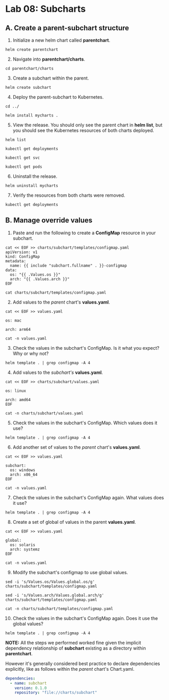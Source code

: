 # Lab 08: Subcharts

## A. Create a parent-subchart structure

1. Initialize a new helm chart called **parentchart**.

```
helm create parentchart
```

2. Navigate into **parentchart/charts**.

```
cd parentchart/charts
```

3. Create a subchart within the parent.

```
helm create subchart
```

4. Deploy the parent-subchart to Kubernetes.

```
cd ../
```
```
helm install mycharts .
```

5. View the release. You should only see the parent chart in **helm list**, but you should see the Kubernetes resources of both charts deployed.

```
helm list
```
```
kubectl get deployments
```
```
kubectl get svc
```
```
kubectl get pods
```

6. Uninstall the release.

```
helm uninstall mycharts
```

7. Verify the resources from both charts were removed.

```
kubectl get deployments
```

## B. Manage override values

1. Paste and run the following to create a **ConfigMap** resource in your subchart.

```
cat << EOF >> charts/subchart/templates/configmap.yaml
apiVersion: v1
kind: ConfigMap
metadata:
  name: {{ include "subchart.fullname" . }}-configmap
data:
  os: "{{ .Values.os }}"
  arch: "{{ .Values.arch }}"
EOF
```
```
cat charts/subchart/templates/configmap.yaml
```

2. Add values to the *parent* chart's **values.yaml**. 

```
cat << EOF >> values.yaml

os: mac

arch: arm64
```
```
cat -n values.yaml
```

3. Check the values in the subchart's ConfigMap. Is it what you expect? Why or why not?

```
helm template . | grep configmap -A 4
```

4. Add values to the *subchart's* **values.yaml**.

```
cat << EOF >> charts/subchart/values.yaml

os: linux

arch: amd64
EOF
```
```
cat -n charts/subchart/values.yaml
```

5. Check the values in the subchart's ConfigMap. Which values does it use?

```
helm template . | grep configmap -A 4
```

6. Add another set of values to the *parent* chart's **values.yaml**.

```
cat << EOF >> values.yaml

subchart:
  os: windows
  arch: x86_64
EOF
```
```
cat -n values.yaml
```

7. Check the values in the subchart's ConfigMap again. What values does it use?

```
helm template . | grep configmap -A 4
```

8. Create a set of global of values in the parent **values.yaml**.

```
cat << EOF >> values.yaml

global:
  os: solaris
  arch: systemz
EOF
```
```
cat -n values.yaml
```

9. Modify the subchart's configmap to use global values.

```
sed -i 's/Values.os/Values.global.os/g' charts/subchart/templates/configmap.yaml
```
```
sed -i 's/Values.arch/Values.global.arch/g' charts/subchart/templates/configmap.yaml
```
```
cat -n charts/subchart/templates/configmap.yaml
```

10. Check the values in the subchart's ConfigMap again. Does it use the global values?

```
helm template . | grep configmap -A 4
```

**NOTE:** All the steps we performed worked fine given the implicit dependency relationship of **subchart** existing as a directory within **parentchart**.

However it's generally considered best practice to declare dependencies explicitly, like as follows within the *parent* chart's Chart.yaml.

```yaml
dependencies:
  - name: subchart
    version: 0.1.0
    repository: "file://charts/subchart"
```


